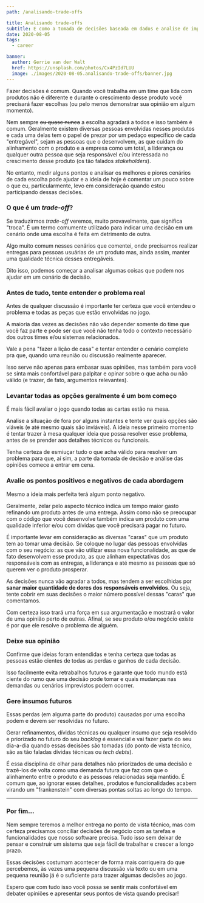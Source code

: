 ```yaml
---
path: /analisando-trade-offs

title: Analisando trade-offs
subtitle: E como a tomada de decisões baseada em dados e analise de impactos positivos e negativos pode ajudar a longo prazo
date: 2020-08-05
tags:
  - career

banner:
  author: Gerrie van der Walt
  href: https://unsplash.com/photos/Cx4PzId7LUU
  image: ./images/2020-08-05.analisando-trade-offs/banner.jpg
---
```


Fazer decisões é comum. Quando você trabalha em um time que lida com produtos não é diferente e durante o crescimento desse produto você precisará fazer escolhas (ou pelo menos demonstrar sua opinião em algum momento).

Nem sempre ~~ou quase nunca~~ a escolha agradará a todos e isso também é comum. Geralmente existem diversas pessoas envolvidas nesses produtos e cada uma delas tem o papel de prezar por um pedaço específico de cada "entregável", sejam as pessoas que o desenvolvem, as que cuidam do alinhamento com o produto e a empresa como um total, a liderança ou qualquer outra pessoa que seja responsável e/ou interessada no crescimento desse produto (os tão falados _stakeholders_).

No entanto, medir alguns pontos e analisar os melhores e piores cenários de cada escolha pode ajudar e a ideia de hoje é comentar um pouco sobre o que eu, particularmente, levo em consideração quando estou participando dessas decisões.

### O que é um _trade-off_?

Se traduzirmos _trade-off_ veremos, muito provavelmente, que significa "troca". É um termo comumente utilizado para indicar uma decisão em um cenário onde uma escolha é feita em detrimento de outra.

Algo muito comum nesses cenários que comentei, onde precisamos realizar entregas para pessoas usuárias de um produto mas, ainda assim, manter uma qualidade técnica desses entregáveis.

Dito isso, podemos começar a analisar algumas coisas que podem nos ajudar em um cenário de decisão.

### Antes de tudo, tente entender o problema real

Antes de qualquer discussão é importante ter certeza que você entendeu o problema e todas as peças que estão envolvidas no jogo.

A maioria das vezes as decisões não vão depender somente do time que você faz parte e pode ser que você não tenha todo o contexto necessário dos outros times e/ou sistemas relacionados.

Vale a pena "fazer a lição de casa" e tentar entender o cenário completo pra que, quando uma reunião ou discussão realmente aparecer.

Isso serve não apenas para embasar suas opiniões, mas também para você se sinta mais confortável para palpitar e opinar sobre o que acha ou não válido (e trazer, de fato, argumentos relevantes).

### Levantar todas as opções geralmente é um bom começo

É mais fácil avaliar o jogo quando todas as cartas estão na mesa.

Analise a situação de fora por alguns instantes e tente ver quais opções são viáveis (e até mesmo quais são inviáveis). A ideia nesse primeiro momento é tentar trazer à mesa qualquer ideia que possa resolver esse problema, antes de se prender aos detalhes técnicos ou funcionais.

Tenha certeza de esmiuçar tudo o que acha válido para resolver um problema para que, aí sim, a parte da tomada de decisão e análise das opiniões comece a entrar em cena.

### Avalie os pontos positivos e negativos de cada abordagem

Mesmo a ideia mais perfeita terá algum ponto negativo.

Geralmente, zelar pelo aspecto técnico indica um tempo maior gasto refinando um produto antes de uma entrega. Assim como não se preocupar com o código que você desenvolve também indica um produto com uma qualidade inferior e/ou com dívidas que você precisará pagar no futuro.

É importante levar em consideração as diversas "caras" que um produto tem ao tomar uma decisão. Se coloque no lugar das pessoas envolvidas com o seu negócio: as que vão utilizar essa nova funcionalidade, as que de fato desenvolvem esse produto, as que alinham expectativas dos responsáveis com as entregas, a liderança e até mesmo as pessoas que só querem ver o produto prosperar.

As decisões nunca vão agradar a todos, mas tendem a ser escolhidas por **sanar maior quantidade de dores dos responsáveis envolvidos**. Ou seja, tente cobrir em suas decisões o maior número possível dessas "caras" que comentamos.

Com certeza isso trará uma força em sua argumentação e mostrará o valor de uma opinião perto de outras. Afinal, se seu produto e/ou negócio existe é por que ele resolve o problema de alguém.

### Deixe sua opinião

Confirme que ideias foram entendidas e tenha certeza que todas as pessoas estão cientes de todas as perdas e ganhos de cada decisão.

Isso facilmente evita retrabalhos futuros e garante que todo mundo está ciente do rumo que uma decisão pode tomar e quais mudanças nas demandas ou cenários imprevistos podem ocorrer.

### Gere insumos futuros

Essas perdas (em alguma parte do produto) causadas por uma escolha podem e devem ser resolvidas no futuro.

Gerar refinamentos, dívidas técnicas ou qualquer insumo que seja resolvido e priorizado no futuro do seu _backlog_ é essencial e vai fazer parte do seu dia-a-dia quando essas decisões são tomadas (do ponto de vista técnico, são as tão faladas dívidas técnicas ou _tech debts_).

É essa disciplina de olhar para detalhes não priorizados de uma decisão e trazê-los de volta como uma demanda futura que faz com que o alinhamento entre o produto e as pessoas relacionadas seja mantido. É comum que, ao ignorar esses detalhes, produtos e funcionalidades acabem virando um "frankenstein" com diversas pontas soltas ao longo do tempo.

---

### Por fim...

Nem sempre teremos a melhor entrega no ponto de vista técnico, mas com certeza precisamos conciliar decisões de negócio com as tarefas e funcionalidades que nosso software precisa. Tudo isso sem deixar de pensar e construir um sistema que seja fácil de trabalhar e crescer a longo prazo.

Essas decisões costumam acontecer de forma mais corriqueira do que percebemos, às vezes uma pequena discussão via texto ou em uma pequena reunião já é o suficiente para trazer algumas decisões ao jogo.

Espero que com tudo isso você possa se sentir mais confortável em debater opiniões e apresentar seus pontos de vista quando precisar!
